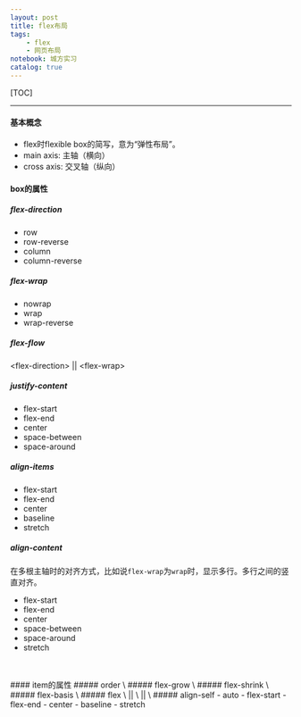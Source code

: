 ```yaml
---
layout: post
title: flex布局
tags: 
    - flex
    - 网页布局
notebook: 城方实习
catalog: true
---
```


[TOC]

---

[//]:<> (sdfdsf)
#### 基本概念
- flex时flexible box的简写，意为“弹性布局”。
- main axis: 主轴（横向）
- cross axis: 交叉轴（纵向）
#### box的属性
##### flex-direction
- row
- row-reverse
- column 
- column-reverse
##### flex-wrap
- nowrap
- wrap
- wrap-reverse
##### flex-flow
\<flex-direction\> || \<flex-wrap\>
##### justify-content
- flex-start
- flex-end
- center
- space-between
- space-around
##### align-items
- flex-start
- flex-end
- center
- baseline
- stretch
##### align-content
在多根主轴时的对齐方式，比如说`flex-wrap`为`wrap`时，显示多行。多行之间的竖直对齐。
- flex-start
- flex-end
- center
- space-between
- space-around
- stretch
<br>
<br>
#### item的属性
##### order
\<integer\>
##### flex-grow
\<integer\>
##### flex-shrink
\<integer\>
##### flex-basis
\<integer\>
##### flex
\<flex-grow\> || \<flex-shrink\> || \<flex-basis\>
##### align-self
- auto
- flex-start
- flex-end
- center
- baseline
- stretch